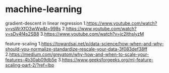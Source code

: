 # machine-learning
gradient-descent in linear regression
1.https://www.youtube.com/watch?v=vsWrXfO3wWw&t=998s
2.https://www.youtube.com/watch?v=sDv4f4s2SB8
3.https://www.youtube.com/watch?v=jc2IthslyzM

feature-scaling
1.https://towardsai.net/p/data-science/how-when-and-why-should-you-normalize-standardize-rescale-your-data-3f083def38ff
2.https://medium.com/greyatom/why-how-and-when-to-scale-your-features-4b30ab09db5e
3.https://www.geeksforgeeks.org/ml-feature-scaling-part-2/?ref=lbp
